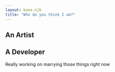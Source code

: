 ```yaml
---
layout: base.njk
title: "Who do you think I am?"
---
```


## An Artist
## A Developer

Really working on marrying those things right now
